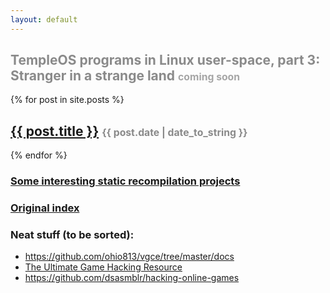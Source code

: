 ```yaml
---
layout: default
---
```


<h2 style="opacity: 0.5">TempleOS programs in Linux user-space, part 3: Stranger in a strange land <span style="font-size: 75%; opacity: 0.75">coming soon</span></h2>

{% for post in site.posts %}
<h2><a href="{{ post.url }}">{{ post.title }}</a> <span style="font-size: 75%; opacity: 0.5">{{ post.date | date_to_string  }}</span></h2>
{% endfor %}

### <a href="static-recompilations">Some interesting static recompilation projects</a>

### <a href="index1.html">Original index</a>

### Neat stuff (to be sorted):
- https://github.com/ohio813/vgce/tree/master/docs
- [The Ultimate Game Hacking Resource](https://github.com/dsasmblr/game-hacking)
- https://github.com/dsasmblr/hacking-online-games
